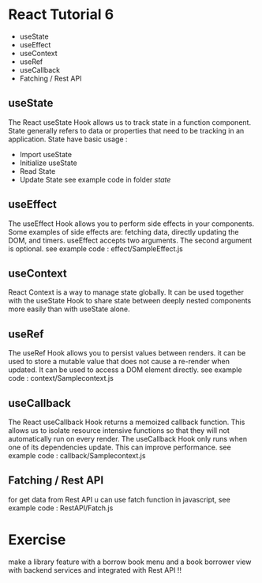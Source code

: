 # React Tutorial 6
- useState
- useEffect
- useContext
- useRef
- useCallback
- Fatching / Rest API

## useState

The React useState Hook allows us to track state in a function component. State generally refers to data or properties that need to be tracking in an application.
State have basic usage :
- Import useState
- Initialize useState
- Read State
- Update State
see example code in folder *state*

## useEffect

The useEffect Hook allows you to perform side effects in your components.
Some examples of side effects are: fetching data, directly updating the DOM, and timers.
useEffect accepts two arguments. The second argument is optional.
see example code : effect/SampleEffect.js

## useContext

React Context is a way to manage state globally.
It can be used together with the useState Hook to share state between deeply nested components more easily than with useState alone.

## useRef

The useRef Hook allows you to persist values between renders.
it can be used to store a mutable value that does not cause a re-render when updated.
It can be used to access a DOM element directly.
see example code : context/Samplecontext.js

## useCallback

The React useCallback Hook returns a memoized callback function.
This allows us to isolate resource intensive functions so that they will not automatically run on every render.
The useCallback Hook only runs when one of its dependencies update.
This can improve performance.
see example code : callback/Samplecontext.js

## Fatching / Rest API

for get data from Rest API u can use fatch function in javascript, see example code : RestAPI/Fatch.js

# Exercise

make a library feature with a borrow book menu and a book borrower view with backend services and integrated with Rest API !!